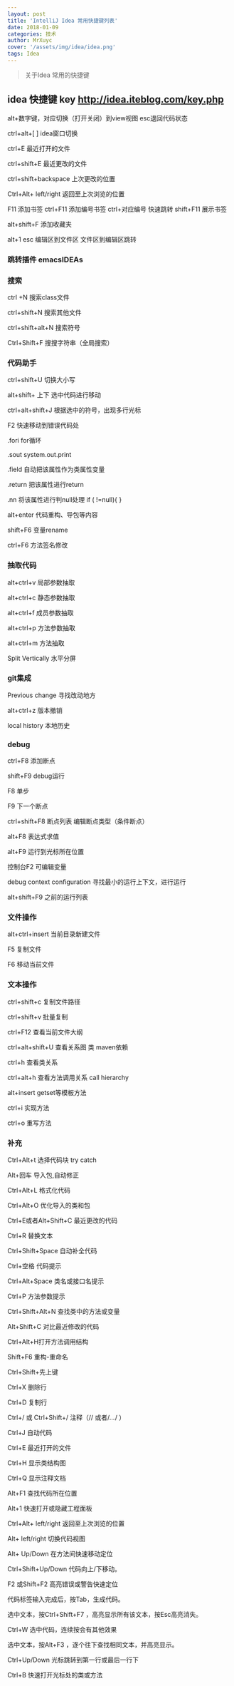 ```yaml
---
layout: post
title: 'IntelliJ Idea 常用快捷键列表'
date: 2018-01-09
categories: 技术
author: MrXuyc
cover: '/assets/img/idea/idea.png'
tags: Idea
---
```


> 关于Idea 常用的快捷键

## idea 快捷键   key  http://idea.iteblog.com/key.php

alt+数字键，对应切换（打开关闭）到view视图   esc退回代码状态

ctrl+alt+[    ]   idea窗口切换

ctrl+E   最近打开的文件

ctrl+shift+E  最近更改的文件

ctrl+shift+backspace   上次更改的位置

Ctrl+Alt+ left/right 返回至上次浏览的位置

F11  添加书签  ctrl+F11   添加编号书签  ctrl+对应编号  快速跳转   shift+F11  展示书签    

alt+shift+F  添加收藏夹

alt+1   esc  编辑区到文件区   文件区到编辑区跳转

### 跳转插件  emacsIDEAs

### 搜索

ctrl +N  搜索class文件

ctrl+shift+N  搜索其他文件

ctrl+shift+alt+N  搜索符号

Ctrl+Shift+F    搜搜字符串（全局搜索）

### 代码助手

ctrl+shift+U  切换大小写

alt+shift+ 上下   选中代码进行移动

ctrl+alt+shift+J   根据选中的符号，出现多行光标

F2     快速移动到错误代码处

.fori   for循环

.sout   system.out.print

.field  自动把该属性作为类属性变量

.return  把该属性进行return   

.nn   将该属性进行判null处理   if (  !=null){  }

alt+enter   代码重构、导包等内容

shift+F6   变量rename

ctrl+F6     方法签名修改

### 抽取代码

alt+ctrl+v    局部参数抽取

alt+ctrl+c    静态参数抽取

alt+ctrl+f    成员参数抽取

alt+ctrl+p    方法参数抽取

alt+ctrl+m    方法抽取

Split Vertically  水平分屏

### git集成

Previous change  寻找改动地方

alt+ctrl+z      版本撤销

local history   本地历史

### debug

ctrl+F8   添加断点

shift+F9    debug运行

F8    单步   

F9     下一个断点    

ctrl+shift+F8    断点列表    编辑断点类型（条件断点）

alt+F8    表达式求值

alt+F9    运行到光标所在位置

控制台F2    可编辑变量

debug context configuration  寻找最小的运行上下文，进行运行

alt+shift+F9    之前的运行列表

### 文件操作

alt+ctrl+insert   当前目录新建文件

F5  复制文件

F6  移动当前文件

### 文本操作
ctrl+shift+c  复制文件路径

ctrl+shift+v  批量复制

ctrl+F12   查看当前文件大纲

ctrl+alt+shift+U   查看关系图   类   maven依赖

ctrl+h    查看类关系

ctrl+alt+h      查看方法调用关系  call hierarchy

alt+insert      getset等模板方法

ctrl+i    实现方法

ctrl+o    重写方法   

### 补充

Ctrl+Alt+t 选择代码块 try catch  

Alt+回车 导入包,自动修正  

Ctrl+Alt+L  格式化代码

Ctrl+Alt+O 优化导入的类和包

Ctrl+E或者Alt+Shift+C  最近更改的代码

Ctrl+R 替换文本

Ctrl+Shift+Space 自动补全代码

Ctrl+空格 代码提示

Ctrl+Alt+Space 类名或接口名提示

Ctrl+P 方法参数提示

Ctrl+Shift+Alt+N 查找类中的方法或变量

Alt+Shift+C 对比最近修改的代码

Ctrl+Alt+H打开方法调用结构

Shift+F6  重构-重命名

Ctrl+Shift+先上键

Ctrl+X 删除行

Ctrl+D 复制行

Ctrl+/ 或 Ctrl+Shift+/  注释（// 或者/*...*/ ）

Ctrl+J  自动代码

Ctrl+E 最近打开的文件

Ctrl+H 显示类结构图

Ctrl+Q 显示注释文档

Alt+F1 查找代码所在位置

Alt+1 快速打开或隐藏工程面板

Ctrl+Alt+ left/right 返回至上次浏览的位置

Alt+ left/right 切换代码视图

Alt+ Up/Down 在方法间快速移动定位

Ctrl+Shift+Up/Down 代码向上/下移动。

F2 或Shift+F2 高亮错误或警告快速定位

代码标签输入完成后，按Tab，生成代码。

选中文本，按Ctrl+Shift+F7 ，高亮显示所有该文本，按Esc高亮消失。

Ctrl+W 选中代码，连续按会有其他效果

选中文本，按Alt+F3 ，逐个往下查找相同文本，并高亮显示。

Ctrl+Up/Down 光标跳转到第一行或最后一行下

Ctrl+B 快速打开光标处的类或方法
